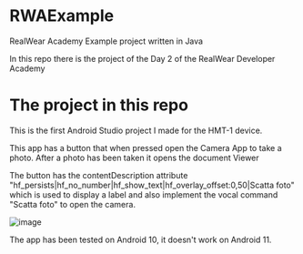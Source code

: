 # RWAExample
RealWear Academy Example project written in Java

In this repo there is the project of the Day 2 of the RealWear Developer Academy

# The project in this repo
This is the first Android Studio project I made for the HMT-1 device.

This app has a button that when pressed open the Camera App to take a photo. After a photo has been taken it opens the document Viewer 

The button has the contentDescription attribute "hf_persists|hf_no_number|hf_show_text|hf_overlay_offset:0,50|Scatta foto" which is used to display a label and also implement the vocal command "Scatta foto" to open the camera.

![image](https://user-images.githubusercontent.com/40521259/115720231-26ac5600-a37d-11eb-924c-c2a60835faaa.png)

The app has been tested on Android 10, it doesn't work on Android 11. 

